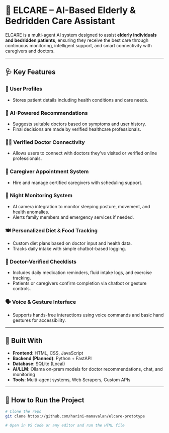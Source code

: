 # 🤖 ELCARE – AI-Based Elderly & Bedridden Care Assistant

ELCARE is a multi-agent AI system designed to assist **elderly individuals and bedridden patients**, ensuring they receive the best care through continuous monitoring, intelligent support, and smart connectivity with caregivers and doctors.

---

## 🩺 Key Features

### 👤 User Profiles
- Stores patient details including health conditions and care needs.

### 🧠 AI-Powered Recommendations
- Suggests suitable doctors based on symptoms and user history.
- Final decisions are made by verified healthcare professionals.

### 👨‍⚕️ Verified Doctor Connectivity
- Allows users to connect with doctors they’ve visited or verified online professionals.

### 🧓 Caregiver Appointment System
- Hire and manage certified caregivers with scheduling support.

### 🌙 Night Monitoring System
- AI camera integration to monitor sleeping posture, movement, and health anomalies.
- Alerts family members and emergency services if needed.

### 🍽️ Personalized Diet & Food Tracking
- Custom diet plans based on doctor input and health data.
- Tracks daily intake with simple chatbot-based logging.

### 💊 Doctor-Verified Checklists
- Includes daily medication reminders, fluid intake logs, and exercise tracking.
- Patients or caregivers confirm completion via chatbot or gesture controls.

### 🗣️ Voice & Gesture Interface
- Supports hands-free interactions using voice commands and basic hand gestures for accessibility.

---

## 🧠 Built With

- **Frontend**: HTML, CSS, JavaScript
- **Backend (Planned)**: Python + FastAPI
- **Database**: SQLite (Local)
- **AI/LLM**: Ollama on-prem models for doctor recommendations, chat, and monitoring
- **Tools**: Multi-agent systems, Web Scrapers, Custom APIs

---


## 🚀 How to Run the Project

```bash
# Clone the repo
git clone https://github.com/harini-manavalan/elcare-prototype

# Open in VS Code or any editor and run the HTML file
